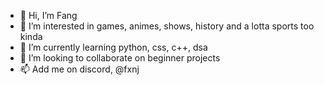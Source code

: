 - 👋 Hi, I’m Fang
- 👀 I’m interested in games, animes, shows, history and a lotta sports too kinda 
- 🌱 I’m currently learning python, css, c++, dsa
- 💞️ I’m looking to collaborate on beginner projects
- 📫 Add me on discord, @fxnj

<!---
fangphire/fangphire is a ✨ special ✨ repository because its `README.md` (this file) appears on your GitHub profile.
You can click the Preview link to take a look at your changes.
--->
